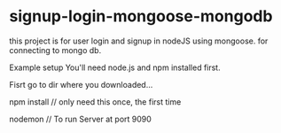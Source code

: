 # signup-login-mongoose-mongodb
this project is for user login and signup in nodeJS using mongoose. for connecting to mongo db.



Example setup
You'll need node.js and npm installed first.

Fisrt go to dir where you downloaded...

npm install             // only need this once, the first time

nodemon			// To run Server at port 9090     
